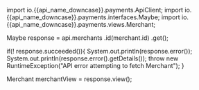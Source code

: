 import io.{{api_name_downcase}}.payments.ApiClient;
import io.{{api_name_downcase}}.payments.interfaces.Maybe;
import io.{{api_name_downcase}}.payments.views.Merchant;

Maybe<Merchant> response = api.merchants
    .id(merchant.id)
    .get();

if(! response.succeeded()){
    System.out.println(response.error());
    System.out.println(response.error().getDetails());
    throw new RuntimeException("API error attempting to fetch Merchant");
}

Merchant merchantView = response.view();
